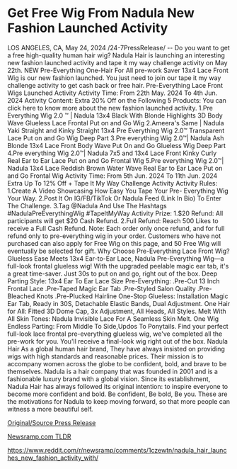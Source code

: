 # Get Free Wig From Nadula New Fashion Launched Activity

LOS ANGELES, CA, May 24, 2024 /24-7PressRelease/ -- Do you want to get a free high-quality human hair wig? Nadula Hair is launching an interesting new fashion launched activity and tape it my way challenge activity on May 22th. NEW Pre-Everything One-Hair For All pre-work Saver 13x4 Lace Front Wig is our new fashion launched. You just need to join our tape it my way challenge activity to get cash back or free hair.  Pre-Everything Lace Front Wigs Launched Activity  Activity Time: From 22th May. 2024 To 4th Jun. 2024 Activity Content: Extra 20% Off on the Following 5 Products:  You can click here to know more about the new fashion launched activity.  1.Pre Everything Wig 2.0 ™ | Nadula 13x4 Black With Blonde Highlights 3D Body Wave Glueless Lace Frontal Put on and Go Wig 2.Ameera's Same | Nadula Yaki Straight and Kinky Straight 13x4 Pre Everything Wig 2.0™ Transparent Lace Put on and Go Wig Deep Part 3.Pre everything Wig 2.0™| Nadula Ash Blonde 13x4 Lace Front Body Wave Put On and Go Glueless Wig Deep Part 4.Pre everything Wig 2.0™| Nadula 7x5 and 13x4 Lace Front Kinky Curly Real Ear to Ear Lace Put on and Go Frontal Wig 5.Pre everything Wig 2.0™| Nadula 13x4 Lace Reddish Brown Water Wave Real Ear to Ear Lace Put on and Go Frontal Wig  Activity Time: From 5th Jun. 2024 To 11th Jun. 2024 Extra Up To 12% Off + Tape It My Way Challenge Activity  Activity Rules: 1.Create A Video Showcasing How Easy You Tape Your Pre- Everything Wig Your Way. 2.Post lt On IG/FB/TikTok Or Nadula Feed (Link In Bio) To Enter The Challenge. 3.Tag @Nadula And Use The Hashtags #NadulaPreEverythingWig #TapeltMyWay  Activity Prize: 1.$20 Refund: All participants will get $20 Cash Refund. 2.Full Refund: Reach 500 Likes to receive a Full Cash Refund. Note: Each order only once refund, and for full refund only to pre-everything wig in your order. Customers who have not purchased can also apply for Free Wig on this page, and 50 Free Wig will eventually be selected for gift.  Why Choose Pre-Everything Lace Front Wig? Glueless Ease Meets 13x4 Ear-to-Ear Lace, Nadula Pre-Everything Wig—a full-look frontal glueless wig! With the upgraded peelable magic ear tab, it's a great time-saver. Just 30s to put on and go, right out of the box. Deep Parting Style:  13x4 Ear To Ear Lace Size Pre-Everything: .Pre-Cut 13 Inch Frontal Lace .Pre-Taped Magic Ear Tab .Pre-Styled Salon Quality .Pre-Bleached Knots .Pre-Plucked Hairline One-Stop Glueless: Installation Magic Ear Tab, Ready in 30S, Detachable Elastic Bands, Dual Adjustment. One Hair for All:  Fitted 3D Dome Cap, 3x Adjustment, All Heads, All Styles. Melt With All Skin Tones: Nadula Invisible Lace For A Seamless Skin Melt. One Wig Endless Parting: From Middle To Side,Updos To Ponytails.  Find your perfect full-look lace frontal pre-everything glueless wig, we've completed all the pre-work for you. You'll receive a final-look wig right out of the box.  Nadula Hair As a global human hair brand, They have always insisted on providing wigs with high standards and reasonable prices. Their mission is to accompany women across the globe to be confident, bold, and brave to be themselves.  Nadula is a hair company that was founded in 2001 and is a fashionable luxury brand with a global vision. Since its establishment, Nadula Hair has always followed its original intention: to inspire everyone to become more confident and bold. Be confident, Be bold, Be you. These are the motivations for Nadula to keep moving forward, so that more people can witness a more beautiful self. 

[Original/Source Press Release](https://www.24-7pressrelease.com/press-release/511135/get-free-wig-from-nadula-new-fashion-launched-activity)
                    

[Newsramp.com TLDR](None) 

https://www.reddit.com/r/newsramp/comments/1czewtn/nadula_hair_launches_new_fashion_activity_with/